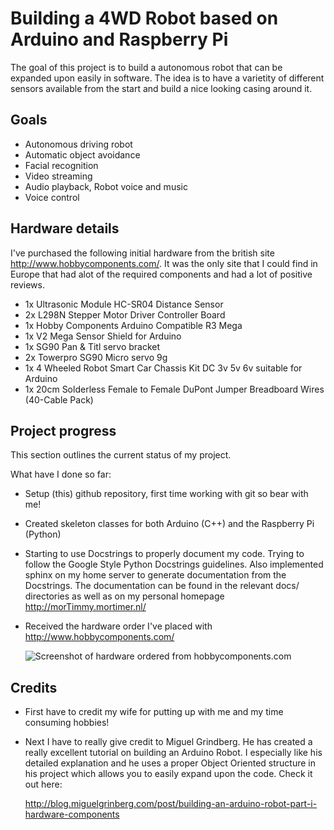 # Building a 4WD Robot based on Arduino and Raspberry Pi

The goal of this project is to build a autonomous robot that can be expanded upon easily in software. The idea is to have a varietity of different sensors available from the start and build a nice looking casing around it.

## Goals

- Autonomous driving robot
- Automatic object avoidance
- Facial recognition
- Video streaming
- Audio playback, Robot voice and music
- Voice control

## Hardware details

I've purchased the following initial hardware from the british site http://www.hobbycomponents.com/. It was the only site that I could find in Europe that had alot of the required components and had a lot of positive reviews.

- 1x Ultrasonic Module HC-SR04 Distance Sensor
- 2x L298N Stepper Motor Driver Controller Board
- 1x Hobby Components Arduino Compatible R3 Mega
- 1x V2 Mega Sensor Shield for Arduino
- 1x SG90 Pan & Titl servo bracket
- 2x Towerpro SG90 Micro servo 9g
- 1x 4 Wheeled Robot Smart Car Chassis Kit DC 3v 5v 6v suitable for Arduino
- 1x 20cm Solderless Female to Female DuPont Jumper Breadboard Wires (40-Cable Pack)

## Project progress

This section outlines the current status of my project. 

What have I done so far:
- Setup (this) github repository, first time working with git so bear with me!
- Created skeleton classes for both Arduino (C++) and the Raspberry Pi (Python)
- Starting to use Docstrings to properly document my code. Trying to follow the
  Google Style Python Docstrings guidelines. Also implemented sphinx on my 
  home server to generate documentation from the Docstrings. The documentation
  can be found in the relevant docs/ directories as well as on my personal
  homepage http://morTimmy.mortimer.nl/
- Received the hardware order I've placed with http://www.hobbycomponents.com/

  ![Screenshot of hardware ordered from hobbycomponents.com](http://raw.github.com/thiezn/morTimmy/master/images/hw_order.jpg)


## Credits

- First have to credit my wife for putting up with me and my time consuming hobbies!

- Next I have to really give credit to Miguel Grindberg. He has created a really excellent tutorial on 
  building an Arduino Robot. I especially like his detailed explanation and he uses a proper Object Oriented 
  structure in his project which allows you to easily expand upon the code. Check it out here: 

  http://blog.miguelgrinberg.com/post/building-an-arduino-robot-part-i-hardware-components
